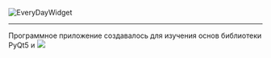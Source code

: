 ![EveryDayWidget](https://user-images.githubusercontent.com/71366294/188083685-98b676ac-fceb-4a21-8a81-e79c0ec4b3a4.png)

---

<div id="description">
  <p>Программное приложение создавалось для изучения основ библиотеки PyQt5 и <a href="https://open-meteo.com/en/docs"><img src="https://img.shields.io/badge/API-OpenMeteo-orange"/></a></p>
</div>


